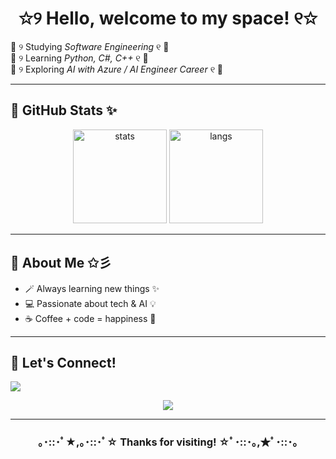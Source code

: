 <h1 align="center">✩୨ Hello, welcome to my space! ୧✩</h1>


  🌸 ୨ Studying *Software Engineering* ୧ 🌸 <br>
  🌸 ୨ Learning *Python, C#, C++* ୧ 🌸 <br>
  🌸 ୨ Exploring *AI with Azure / AI Engineer Career* ୧ 🌸

---

## 🌟 GitHub Stats ✨
<p align="center">
  <img src="https://github-readme-stats.vercel.app/api?username=LaviniaButinholiBasilio&show_icons=true&theme=synthwave&hide_border=true" alt="stats" height="150"/>
  <img src="https://github-readme-stats.vercel.app/api/top-langs/?username=LaviniaButinholiBasilio&layout=compact&theme=synthwave&hide_border=true" alt="langs" height="150"/>
</p>

---

## 🎀 About Me ✩彡
- 🪄 Always learning new things ✨  
- 💻 Passionate about tech & AI 💡  
- ☕ Coffee + code = happiness 🌸  

---

## 🌸 Let's Connect!  

<a href="https://www.linkedin.com/in/lavínia-butinholi-basílio-3376a0225">
  <img src="https://img.shields.io/badge/-LinkedIn-pink?style=for-the-badge&logo=linkedin&logoColor=white" />
</a>

<p align="center">
  <a href="https://www.instagram.com/_lavinia.butinholi?igsh=MW9vYTZnb25maG55NQ==">
    <img src="https://img.shields.io/badge/-Instagram-pink?style=for-the-badge&logo=instagram&logoColor=white" />
  </a>
</p>


---

<h3 align="center">｡･::･ﾟ★,｡･::･ﾟ☆ Thanks for visiting! ☆ﾟ･::･｡,★ﾟ･::･｡</h3>
